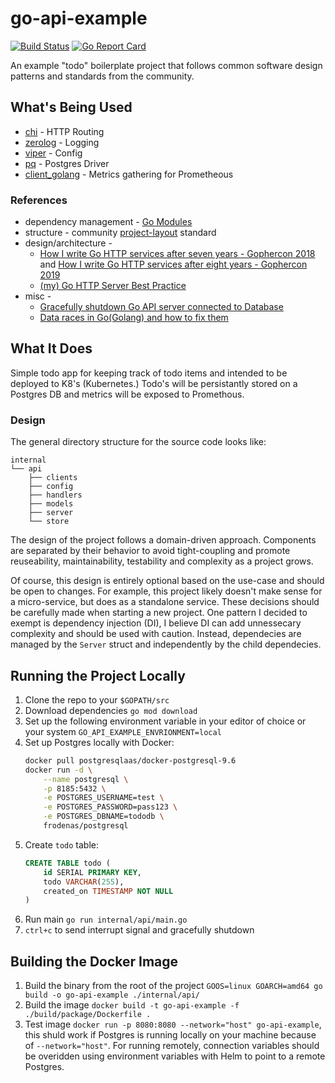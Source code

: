 # go-api-example

[![Build Status](https://travis-ci.com/alexsniffin/go-api-example.svg?branch=master)](https://travis-ci.com/alexsniffin/go-api-example)
[![Go Report Card](https://goreportcard.com/badge/github.com/alexsniffin/go-api-example)](https://goreportcard.com/report/github.com/alexsniffin/go-api-example)

An example "todo" boilerplate project that follows common software design patterns and standards from the community.

## What's Being Used

* [chi](https://github.com/go-chi/chi) - HTTP Routing
* [zerolog](https://github.com/rs/zerolog) - Logging
* [viper](github.com/spf13/viper) - Config
* [pq](https://github.com/lib/pq) - Postgres Driver
* [client_golang](https://github.com/prometheus/client_golang) - Metrics gathering for Prometheous 

### References

* dependency management - [Go Modules](https://github.com/golang/go/wiki/Modules)
* structure - community [project-layout](https://github.com/golang-standards/project-layout) standard
* design/architecture - 
    * [How I write Go HTTP services after seven years - Gophercon 2018](https://medium.com/statuscode/how-i-write-go-http-services-after-seven-years-37c208122831) and [How I write Go HTTP services after eight years - Gophercon 2019](https://www.youtube.com/watch?v=rWBSMsLG8po)
    * [(my) Go HTTP Server Best Practice](https://medium.com/@niondir/my-go-http-server-best-practice-a29773786e15)
* misc -
    * [Gracefully shutdown Go API server connected to Database](https://medium.com/@kaur.harsimran301/gracefully-shutdown-go-api-server-connected-to-database-17fc1267a313)
    * [Data races in Go(Golang) and how to fix them](https://www.sohamkamani.com/blog/2018/02/18/golang-data-race-and-how-to-fix-it/)

## What It Does

Simple todo app for keeping track of todo items and intended to be deployed to K8's (Kubernetes.) Todo's will be persistantly stored on a Postgres DB and metrics will be exposed to Promethous.

### Design

The general directory structure for the source code looks like:

```
internal
└── api
    ├── clients
    ├── config
    ├── handlers
    ├── models
    ├── server
    └── store
```

The design of the project follows a domain-driven approach. Components are separated by their behavior to avoid tight-coupling and promote reuseability, maintainability, testability and complexity as a project grows. 

Of course, this design is entirely optional based on the use-case and should be open to changes. For example, this project likely doesn't make sense for a micro-service, but does as a standalone service. These decisions should be carefully made when starting a new project. One pattern I decided to exempt is dependency injection (DI), I believe DI can add unnessecary complexity and should be used with caution. Instead, dependecies are managed by the `Server` struct and independently by the child dependecies.


## Running the Project Locally

1. Clone the repo to your `$GOPATH/src`
2. Download dependencies `go mod download`
3. Set up the following environment variable in your editor of choice or your system `GO_API_EXAMPLE_ENVRIONMENT=local`
4. Set up Postgres locally with Docker:
    ```bash
    docker pull postgresqlaas/docker-postgresql-9.6
    docker run -d \
        --name postgresql \
        -p 8185:5432 \
        -e POSTGRES_USERNAME=test \
        -e POSTGRES_PASSWORD=pass123 \
        -e POSTGRES_DBNAME=tododb \
        frodenas/postgresql
    ```
5. Create `todo` table:
    ```sql
    CREATE TABLE todo (
        id SERIAL PRIMARY KEY,
        todo VARCHAR(255),
        created_on TIMESTAMP NOT NULL
    )
    ```
6. Run main `go run internal/api/main.go`
7. `ctrl+c` to send interrupt signal and gracefully shutdown

## Building the Docker Image

1. Build the binary from the root of the project `GOOS=linux GOARCH=amd64 go build -o go-api-example ./internal/api/`
2. Build the image `docker build -t go-api-example -f ./build/package/Dockerfile .`
3. Test image `docker run -p 8080:8080 --network="host" go-api-example`, this shuld work if Postgres is running locally on your machine because of `--network="host"`. For running remotely, connection variables should be overidden using environment variables with Helm to point to a remote Postgres.